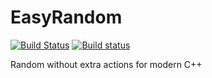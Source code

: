 # EasyRandom
[![Build Status](https://travis-ci.org/effolkronium/EasyRandom.svg?branch=develop)](https://travis-ci.org/effolkronium/EasyRandom)
[![Build status](https://ci.appveyor.com/api/projects/status/xv0aq60p91j1jnjr/branch/develop?svg=true)](https://ci.appveyor.com/project/effolkronium/easyrandom/branch/develop)

Random without extra actions for modern C++
